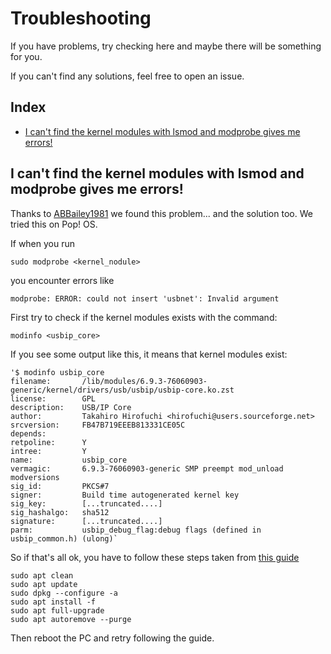 # Troubleshooting
If you have problems, try checking here and maybe there will be something for you.

If you can't find any solutions, feel free to open an issue.

## Index
- [I can't find the kernel modules with lsmod and modprobe gives me errors!](#i-cant-find-the-kernel-modules-with-lsmod-and-modprobe-gives-me-errors)

## I can't find the kernel modules with lsmod and modprobe gives me errors!
Thanks to [ABBailey1981](https://github.com/ABBailey1981) we found this problem... and the solution too.
We tried this on Pop! OS.

If when you run
```
sudo modprobe <kernel_nodule>
```
you encounter errors like
```
modprobe: ERROR: could not insert 'usbnet': Invalid argument
```
First try to check if the kernel modules exists with the command:
```
modinfo <usbip_core>
```
If you see some output like this, it means that kernel modules exist:
```
'$ modinfo usbip_core
filename:       /lib/modules/6.9.3-76060903-generic/kernel/drivers/usb/usbip/usbip-core.ko.zst
license:        GPL
description:    USB/IP Core
author:         Takahiro Hirofuchi <hirofuchi@users.sourceforge.net>
srcversion:     FB47B719EEEB813331CE05C
depends:
retpoline:      Y
intree:         Y
name:           usbip_core
vermagic:       6.9.3-76060903-generic SMP preempt mod_unload modversions 
sig_id:         PKCS#7
signer:         Build time autogenerated kernel key
sig_key:        [...truncated....]
sig_hashalgo:   sha512
signature:      [...truncated....]
parm:           usbip_debug_flag:debug flags (defined in usbip_common.h) (ulong)`
```
 
So if that's all ok, you have to follow these steps taken from [this guide](https://support.system76.com/articles/package-manager-pop/)
```
sudo apt clean
sudo apt update
sudo dpkg --configure -a
sudo apt install -f
sudo apt full-upgrade
sudo apt autoremove --purge
```

Then reboot the PC and retry following the guide.
